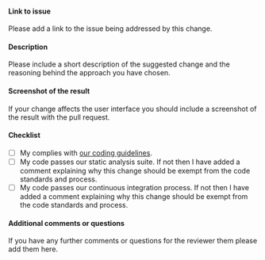 #### Link to issue

Please add a link to the issue being addressed by this change.

#### Description

Please include a short description of the suggested change and the reasoning behind the approach you have chosen.

#### Screenshot of the result

If your change affects the user interface you should include a screenshot of the result with the pull request.

#### Checklist

- [ ] My complies with [our coding guidelines](../docs/code_guidelines.md).
- [ ] My code passes our static analysis suite. If not then I have added a comment explaining why this change should be exempt from the code standards and process.
- [ ] My code passes our continuous integration process. If not then I have added a comment explaining why this change should be exempt from the code standards and process.

#### Additional comments or questions

If you have any further comments or questions for the reviewer them please add them here.

